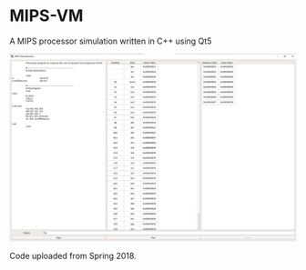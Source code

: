 # MIPS-VM
A MIPS processor simulation written in C++ using Qt5

![MIPS VM Screenshot](https://github.com/anthvasquez/MIPS-VM/blob/master/MIPS%20VM%20Demo.png)

Code uploaded from Spring 2018.
